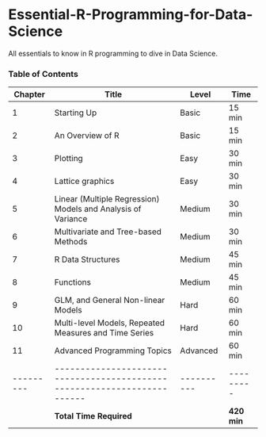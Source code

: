 # Essential-R-Programming-for-Data-Science
All essentials to know in R programming to dive in Data Science.


### Table of Contents

| Chapter | Title                                                                  | Level    | Time    |
|---------|------------------------------------------------------------------------|----------|---------|
| 1       | Starting Up                                                            | Basic    | 15 min  |
| 2       | An Overview of R                                                       | Basic    | 15 min  |
| 3       | Plotting                                                               | Easy     | 30 min  |
| 4       | Lattice graphics                                                       | Easy     | 30 min  |
| 5       | Linear (Multiple Regression) Models and Analysis of Variance           | Medium   | 30 min  |
| 6       | Multivariate and Tree-based Methods                                    | Medium   | 30 min  |
| 7       | R Data Structures                                                      | Medium   | 45 min  |
| 8       | Functions                                                              | Medium   | 45 min  |
| 9       | GLM, and General Non-linear Models                                     | Hard     | 60 min  |
| 10      | Multi-level Models, Repeated Measures and Time Series                  | Hard     | 60 min  |
| 11      | Advanced Programming Topics                                            | Advanced | 60 min  |
|---------|------------------------------------------------------------------------|----------|---------|
|         | **Total Time Required**                                                |          | **420 min** |

